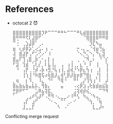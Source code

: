 # References

* octocat 2 😈

  ⣿⣿⣿⣿⣿⣿⣿⣿⣿⡹⠟⠉⠉⠉⠛⠛⠓⠉⠉⠉⠛⢧⣾⣿⣿⣿⣿⣿⣿⣿
⣿⢛⠛⠛⠫⢇⣼⡿⠋⠀⠀⠀⠀⠀⠀⠀⠀⠀⠀⠀⠀⠀⠈⢿⣿⣿⠿⠛⠛⠿
⠉⢐⠀⢀⣱⣼⡿⠁⢀⠄⠀⠀⠀⠀⠀⠀⠀⠀⠀⠀⠀⠀⠀⠀⡹⣏⠳⣤⠀⠀
⣶⠀⢆⡾⡿⡵⢁⢔⣡⠄⢰⠀⠄⠀⠀⠀⠀⠀⠀⠀⡒⠠⡄⣀⠈⢺⣶⢙⣦⠀
⢼⠀⣿⣼⡟⢠⠋⡡⢊⠔⠁⠸⠀⠀⠀⠀⠀⠀⠀⠀⠈⠢⡙⢄⠑⡄⠙⣆⣽⠀
⣿⣤⠏⢹⢠⣿⢀⡷⢁⠂⡄⡇⢰⠀⠀⠀⠀⠀⢀⠀⢀⠀⡈⠻⣀⠆⠀⠘⠈⡎
⠋⣽⠀⢹⣾⠀⢡⢇⡎⡀⠇⣧⢸⡄⠀⢠⠀⢰⢸⢀⡀⣆⠘⡀⠇⠀⢸⠀⠀⢱
⠀⠘⠀⢠⡟⢀⢘⡾⠠⡷⠰⣻⡘⢧⢰⢸⡀⣼⢾⡘⠱⡿⣆⢳⢰⠀⢀⡇⠀⢸
⠀⠀⠀⢸⢱⢸⠘⠷⣿⢯⠴⢷⣿⡼⣄⢾⢃⡿⡼⣷⡶⡿⠙⣿⡆⠀⡘⡇⠀⢸
⡀⢶⠀⠀⡆⠹⡀⠀⠸⣄⠀⠙⠃⠀⠙⢿⠘⠀⠀⠛⠃⢀⡜⢹⢳⢰⠁⠇⠀⡼
⣿⣦⣷⣦⣷⣤⣧⡧⡀⢻⣷⡄⠀⠀⠀⣤⠀⠀⠀⠠⢔⡿⣱⢠⢗⣷⣾⣶⣮⣷
⣛⡿⠟⠋⠉⠀⠀⣡⠿⣦⢽⣯⡀⠀⠀⠀⠀⠀⠀⣨⢽⢾⡾⢮⡀⠀⠀⠉⠙⠻
⠁⠀⠀⠀⢀⣠⠞⢣⡼⠋⠠⡛⠻⠐⢄⣀⣀⠔⠸⠛⢣⠀⠳⣄⠈⠳⢤⡀⠀⠀
⠀⠀⠀⢠⡏⠀⣰⠋⠀⠀⠀⠈⠂⢄⠀⠉⠁⢀⠄⠊⠀⠀⠀⠈⢳⡀⠈⢷⠀⠀
⠀⠀⠀⣸⣀⣀⡏⠀⠀⠀⠀⠀⠀⠀⠣⠀⠠⠁⠀⠀⠀⠀⠀⠀⠀⣇⣀⡼⠆⠀

Conflicting merge request

